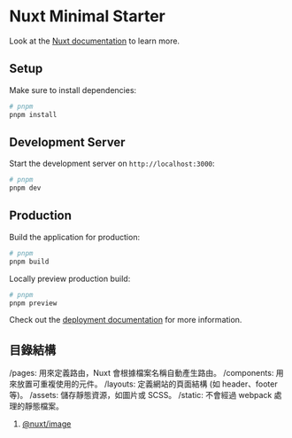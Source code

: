 # Nuxt Minimal Starter

Look at the [Nuxt documentation](https://nuxt.com/docs/getting-started/introduction) to learn more.

## Setup

Make sure to install dependencies:

```bash
# pnpm
pnpm install
```

## Development Server

Start the development server on `http://localhost:3000`:

```bash
# pnpm
pnpm dev
```

## Production

Build the application for production:

```bash
# pnpm
pnpm build
```

Locally preview production build:

```bash
# pnpm
pnpm preview
```

Check out the [deployment documentation](https://nuxt.com/docs/getting-started/deployment) for more information.

## 目錄結構

/pages: 用來定義路由，Nuxt 會根據檔案名稱自動產生路由。
/components: 用來放置可重複使用的元件。
/layouts: 定義網站的頁面結構 (如 header、footer 等)。
/assets: 儲存靜態資源，如圖片或 SCSS。
/static: 不會經過 webpack 處理的靜態檔案。

1. [@nuxt/image](https://image.nuxt.com/get-started/installation)